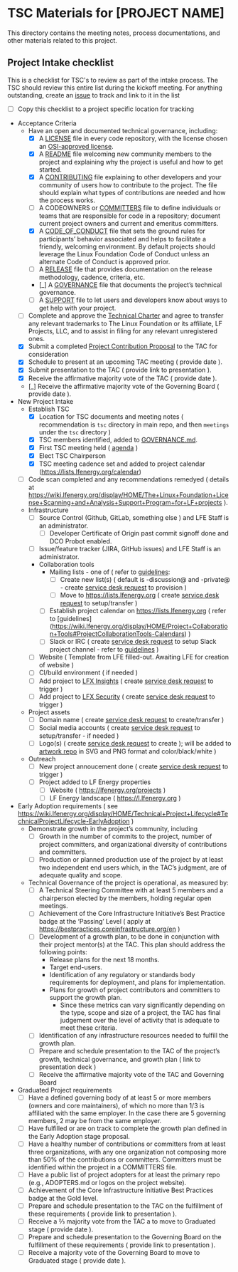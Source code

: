 # TSC Materials for [PROJECT NAME]

This directory contains the meeting notes, process documentations, and other materials related to this project.

## Project Intake checklist

This is a checklist for TSC's to review as part of the intake process. The TSC should review this entire list during the kickoff meeting. For anything outstanding, create an [issue](../issues) to track and link to it in the list

- [ ] Copy this checklist to a project specific location for tracking
- Acceptance Criteria
	- Have an open and documented technical governance, including:
		- [X] A [LICENSE](../LICENSE) file in every code repository, with the license chosen an [OSI-approved license](https://opensource.org/licenses).
		- [X] A [README](../README.md) file welcoming new community members to the project and explaining why the project is useful and how to get started.
		- [X] A [CONTRIBUTING](../CONTRIBUTING.md) file explaining to other developers and your community of users how to contribute to the project. The file should explain what types of contributions are needed and how the process works.
		- [ ] A CODEOWNERS or [COMMITTERS](../COMMITTERS.csv) file to define individuals or teams that are responsible for code in a repository; document current project owners and current and emeritus committers. 
		- [X] A [CODE_OF_CONDUCT](../CODE_OF_CONDUCT.md) file that sets the ground rules for participants’ behavior associated and helps to facilitate a friendly, welcoming environment. By default projects should leverage the Linux Foundation Code of Conduct unless an alternate Code of Conduct is approved prior.
		- [ ] A [RELEASE](../RELEASE.md) file that provides documentation on the release methodology, cadence, criteria, etc.
		- [_] A [GOVERNANCE](../GOVERNANCE.md) file that documents the project’s technical governance.
		- [ ] A [SUPPORT](../SUPPORT.md) file to let users and developers know about ways to get help with your project.
	- [ ] Complete and approve the [Technical Charter](CHARTER.md) and agree to transfer any relevant trademarks to The Linux Foundation or its affiliate, LF Projects, LLC, and to assist in filing for any relevant unregistered ones.
	- [X] Submit a completed [Project Contribution Proposal](https://wiki.lfenergy.org/display/HOME/New+Project+Proposals+Process) to the TAC for consideration
	- [X] Schedule to present at an upcoming TAC meeting ( provide date ).
	- [X] Submit presentation to the TAC ( provide link to presentation ).
	- [X] Receive the affirmative majority vote of the TAC ( provide date ).
	- [_] Receive the affirmative majority vote of the Governing Board ( provide date ).
- New Project Intake
	- Establish TSC
		- [X] Location for TSC documents and meeting notes ( recommendation is ```tsc``` directory in main repo, and then ```meetings``` under the ```tsc``` directory )
		- [X] TSC members identified, added to [GOVERNANCE.md](../GOVERNANCE.md).
		- [X] First TSC meeting held ( [agenda](meetings/initial-meeting-agenda.md) )
		- [X] Elect TSC Chairperson
		- [X] TSC meeting cadence set and added to project calendar (https://lists.lfenergy.org/calendar)
	- [ ] Code scan completed and any recommendations remedyed ( details at https://wiki.lfenergy.org/display/HOME/The+Linux+Foundation+License+Scanning+and+Analysis+Support+Program+for+LF+projects ).
	- Infrastructure
		- [ ] Source Control (Github, GitLab, something else ) and LFE Staff is an administrator.	
			- [ ] Developer Certificate of Origin past commit signoff done and DCO Probot enabled.
		- [ ] Issue/feature tracker (JIRA, GitHub issues) and LFE Staff is an administrator.
		- Collaboration tools 
			- Mailing lists - one of ( refer to [guidelines](https://wiki.lfenergy.org/display/HOME/Project+Collaboration+Tools#ProjectCollaborationTools-Mailinglists): 
				- [ ] Create new list(s) ( default is -discussion@ and -private@ - create [service desk request] to provision ) 
				- [ ] Move to https://lists.lfenergy.org ( create [service desk request] to setup/transfer )
			- [ ] Establish project calendar on https://lists.lfenergy.org ( refer to [guidelines] (https://wiki.lfenergy.org/display/HOME/Project+Collaboration+Tools#ProjectCollaborationTools-Calendars) )
			- [ ] Slack or IRC ( create [service desk request] to setup Slack project channel - refer to [guidelines]( https://wiki.lfenergy.org/display/HOME/Project+Collaboration+Tools#ProjectCollaborationTools-Slack) )
		- [ ] Website ( Template from LFE filled-out. Awaiting LFE for creation of website )
		- [ ] CI/build environment ( if needed )
		- [ ] Add project to [LFX Insights](https://insights.lfx.linuxfoundation.org/) ( create [service desk request] to trigger )
		- [ ] Add project to [LFX Security](https://security.lfx.linuxfoundation.org/) ( create [service desk request] to trigger )
	- Project assets
		- [ ] Domain name ( create [service desk request] to create/transfer )
		- [ ] Social media accounts ( create [service desk request] to setup/transfer - if needed )
		- [ ] Logo(s) ( create [service desk request] to create ); will be added to [artwork repo](https://artwork.lfenergy.org) in SVG and PNG format and color/black/white )
	- Outreach
		- [ ] New project annoucement done ( create [service desk request] to trigger )
		- [ ] Project added to LF Energy properties
			- [ ] Website ( https://lfenergy.org/projects )
			- [ ] LF Energy landscape ( https://l.lfenergy.org )
- Early Adoption requirements ( see https://wiki.lfenergy.org/display/HOME/Technical+Project+Lifecycle#TechnicalProjectLifecycle-EarlyAdoption )
  - Demonstrate growth in the project’s community, including
	- [ ] Growth in the number of commits to the project, number of project committers, and organizational diversity of contributions and committers.
	- [ ] Production or planned production use of the project by at least two independent end users which, in the TAC’s judgment, are of adequate quality and scope.
  - Technical Governance of the project is operational, as measured by:
	- [ ] A Technical Steering Committee with at least 5 members and a chairperson elected by the members, holding regular open meetings.
	- [ ] Achievement of the Core Infrastructure Initiative’s Best Practice badge at the ‘Passing’ Level ( apply at https://bestpractices.coreinfrastructure.org/en )
	- [ ] Development of a growth plan, to be done in conjunction with their project mentor(s) at the TAC. This plan should address the following points:
		- Release plans for the next 18 months.
		- Target end-users.
		- Identification of any regulatory or standards body requirements for deployment, and plans for implementation.
		- Plans for growth of project contributors and committers to support the growth plan.
			- Since these metrics can vary significantly depending on the type, scope and size of a project, the TAC has final judgement over the level of activity that is adequate to meet these criteria.
	- [ ] Identification of any infrastructure resources needed to fulfill the growth plan.
	- [ ] Prepare and schedule presentation to the TAC of the project’s growth, technical governance, and growth plan ( link to presentation deck )
	- [ ] Receive the affirmative majority vote of the TAC and Governing Board
- Graduated Project requirements
  	- [ ] Have a defined governing body of at least 5 or more members (owners and core maintainers), of which no more than 1/3 is affiliated with the same employer. In the case there are 5 governing members, 2 may be from the same employer.
	- [ ] Have fulfilled or are on track to complete the growth plan defined in the Early Adoption stage proposal.
	- [ ] Have a healthy number of contributions or committers from at least three organizations, with any one organization not composing more than 50% of the contributions or committers. Committers must be identified within the project in a COMMITTERS file.
	- [ ] Have a public list of project adopters for at least the primary repo (e.g., ADOPTERS.md or logos on the project website).
	- [ ] Achievement of the Core Infrastructure Initiative Best Practices badge at the Gold level.
	- [ ] Prepare and schedule presentation to the TAC on the fulfillment of these requirements ( provide link to presentation ).
	- [ ] Receive a ⅔ majority vote from the TAC a to move to Graduated stage ( provide date ).
	- [ ] Prepare and schedule presentation to the Governing Board on the fulfillment of these requirements ( provide link to presentation ).
	- [ ] Receive a majority vote of the Governing Board to move to Graduated stage ( provide date ).

[service desk request]: https://github.com/lf-energy/foundation/issues/new/choose
